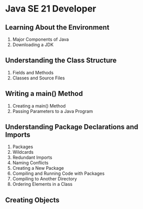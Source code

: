 # Java SE 21 Developer

## Learning About the Environment

1. Major Components of Java
2. Downloading a JDK

## Understanding the Class Structure

1. Fields and Methods
2. Classes and Source Files

## Writing a main() Method

1. Creating a main() Method
2. Passing Parameters to a Java Program

## Understanding Package Declarations and Imports

1. Packages
2. Wildcards
3. Redundant Imports
4. Naming Conflicts
5. Creating a New Package
6. Compiling and Running Code with Packages
7. Compiling to Another Directory
8. Ordering Elements in a Class

## Creating Objects






